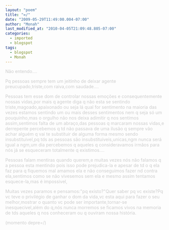 ```yaml
---
layout: "poem"
title: "=/"
date: "2009-05-29T11:49:00.004-07:00"
author: "Monah"
last_modified_at: "2010-04-05T21:09:48.805-07:00"
categories:
  - imported
  - blogspot
tags:
  - blogspot
  - Monah
---
```


<span style="color:#cccccc;">Não entendo....

</span><span style="color:#cccccc;">Pq pessoas sempre tem um jeitinho de deixar agente preucupado,triste,com raiva,com saudade....

</span><span style="color:#cccccc;">Pessoas tem esse dom de controlar nossas emoções e consequentemente nossas vidas,por mais q agente diga q não esta se sentindo triste,magoado,apaixonado ou seja lá qual for sentimento na maioria das vezes estamos sentindo um ou mais desses sentimentos nem q seja só um pouquinho,mas o orgulho não nos deixa adimitir q nos sentimos assim,sentimos falta de um abraço,das pessoas q marcaram nossas vidas,e derrepente percebemos q td não passava de uma ilusão q sempre vão achar alguém q vai te substituir de alguma forma mesmo sendo insubstituivel,pq tds as pessoas são insubstituiveis,unicas,ngm nunca será igual a ngm,um dia percebemos q aqueles q consideravamos irmãos para nós já se esqueceram totalmente q existimos....

</span><span style="color:#cccccc;">Pessoas falam mentiras quando querem,e muitas vezes nós não falamos q a pessoa esta mentindo pois isso pode prejudica-la e apesar de td o q ela faz para q fiquemos mal amamos ela e não conseguimos fazer nd contra ela,sentimos como se não vivesemos sem ela e mesmo assim tentamos esquece-la,mas é impossivel,

</span><span style="color:#cccccc;">Muitas vezes paramos e pensamos:"pq existo?"Quer saber pq vc existe?Pq vc teve o privilégio de ganhar o dom da vida,vc esta aqui para fazer o seu melhor,mostrar o quanto vc pode ser importante,tornar-se inesquecivel,além do q,nós nunca morremos se ficamos vivos na memoria de tds aqueles q nos conheceram ou q ouviram nossa história.

</span><span style="color:#cccccc;">

</span><span style="color:#cccccc;">(momento depre=/)</span>